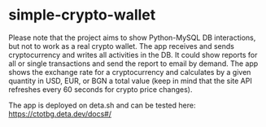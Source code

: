 # simple-crypto-wallet
Please note that the project aims to show Python-MySQL DB interactions, but not to work as a real crypto wallet.
The app receives and sends cryptocurrency and writes all activities in the DB.
It could show reports for all or single transactions and send the report to email by demand.
The app shows the exchange rate for a cryptocurrency and calculates by a given quantity in USD, EUR, or BGN a total value
(keep in mind that the site API refreshes every 60 seconds for crypto price changes).


The app is deployed on deta.sh and can be tested here: https://ctotbg.deta.dev/docs#/
